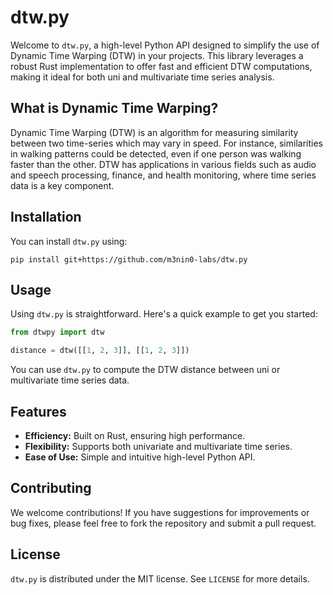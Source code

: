 
# dtw.py

Welcome to `dtw.py`, a high-level Python API designed to simplify the use of Dynamic Time Warping (DTW) in your projects. This library leverages a robust Rust implementation to offer fast and efficient DTW computations, making it ideal for both uni and multivariate time series analysis.

## What is Dynamic Time Warping?

Dynamic Time Warping (DTW) is an algorithm for measuring similarity between two time-series which may vary in speed. For instance, similarities in walking patterns could be detected, even if one person was walking faster than the other. DTW has applications in various fields such as audio and speech processing, finance, and health monitoring, where time series data is a key component.

## Installation

You can install `dtw.py` using:

```
pip install git+https://github.com/m3nin0-labs/dtw.py
```

## Usage

Using `dtw.py` is straightforward. Here's a quick example to get you started:

```python
from dtwpy import dtw

distance = dtw([[1, 2, 3]], [[1, 2, 3]])
```

You can use `dtw.py` to compute the DTW distance between uni or multivariate time series data.

## Features

- **Efficiency:** Built on Rust, ensuring high performance.
- **Flexibility:** Supports both univariate and multivariate time series.
- **Ease of Use:** Simple and intuitive high-level Python API.

## Contributing

We welcome contributions! If you have suggestions for improvements or bug fixes, please feel free to fork the repository and submit a pull request.

## License

`dtw.py` is distributed under the MIT license. See `LICENSE` for more details.

